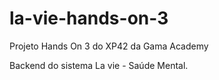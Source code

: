 # la-vie-hands-on-3
Projeto Hands On 3 do XP42 da Gama Academy

Backend do sistema La vie - Saúde Mental.
